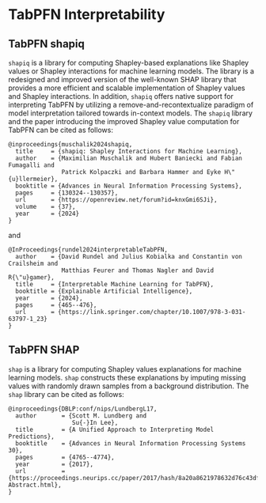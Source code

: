 # TabPFN Interpretability

## TabPFN shapiq

``shapiq`` is a library for computing Shapley-based explanations like Shapley values or Shapley
interactions for machine learning models. The library is a redesigned and improved version of
the well-known SHAP library that provides a more efficient and scalable implementation of Shapley
values and Shapley interactions. In addition, ``shapiq`` offers native support for interpreting 
TabPFN by utilizing a remove-and-recontextualize paradigm of model interpretation tailored towards
in-context models. The ``shapiq`` library and the paper introducing the improved Shapley value 
computation for TabPFN can be cited as follows:

```bibtext
@inproceedings{muschalik2024shapiq,
  title     = {shapiq: Shapley Interactions for Machine Learning},
  author    = {Maximilian Muschalik and Hubert Baniecki and Fabian Fumagalli and
               Patrick Kolpaczki and Barbara Hammer and Eyke H\"{u}llermeier},
  booktitle = {Advances in Neural Information Processing Systems},
  pages     = {130324--130357},
  url       = {https://openreview.net/forum?id=knxGmi6SJi},
  volume    = {37},
  year      = {2024}
}
```
and
```bibtext
@InProceedings{rundel2024interpretableTabPFN,
  author    = {David Rundel and Julius Kobialka and Constantin von Crailsheim and
               Matthias Feurer and Thomas Nagler and David R{\"u}gamer},
  title     = {Interpretable Machine Learning for TabPFN},
  booktitle = {Explainable Artificial Intelligence},
  year      = {2024},
  pages     = {465--476},
  url       = {https://link.springer.com/chapter/10.1007/978-3-031-63797-1_23}
}

```

## TabPFN SHAP

``shap`` is a library for computing Shapley values explanations for machine learning models. 
``shap`` constructs these explanations by imputing missing values with randomly drawn samples from
a background distribution. The ``shap`` library can be cited as follows:

```bibtext
@inproceedings{DBLP:conf/nips/LundbergL17,
  author       = {Scott M. Lundberg and
                  Su{-}In Lee},
  title        = {A Unified Approach to Interpreting Model Predictions},
  booktitle    = {Advances in Neural Information Processing Systems 30},
  pages        = {4765--4774},
  year         = {2017},
  url          = {https://proceedings.neurips.cc/paper/2017/hash/8a20a8621978632d76c43dfd28b67767-Abstract.html},
}
```
